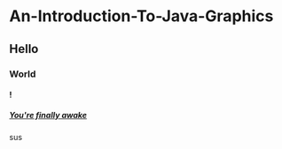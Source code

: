 # An-Introduction-To-Java-Graphics

## Hello

### World

#### !

##### [You're finally awake](https://github.com/Motirock)

sus
